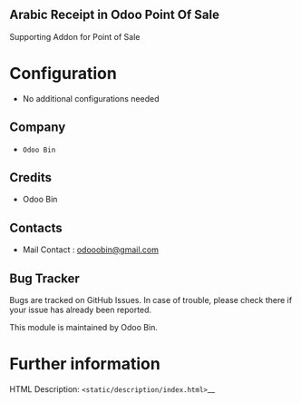 Arabic Receipt in Odoo Point Of Sale
------------------
Supporting Addon for Point of Sale


Configuration
=============

* No additional configurations needed

Company
-------

* `Odoo Bin`

Credits
-------

* Odoo Bin

Contacts
--------

* Mail Contact : odooobin@gmail.com

Bug Tracker
-----------
Bugs are tracked on GitHub Issues. In case of trouble, please check there if your issue has already been reported.

This module is maintained by Odoo Bin.

Further information
===================
HTML Description: `<static/description/index.html>`__


